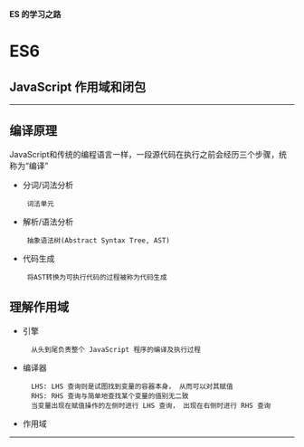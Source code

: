 **ES 的学习之路**
# ES6
## JavaScript 作用域和闭包
 ***
**编译原理**
 --
 JavaScript和传统的编程语言一样，一段源代码在执行之前会经历三个步骤，统称为“编译”
 
 + 分词/词法分析
 
        词法单元
 + 解析/语法分析
 
        抽象语法树(Abstract Syntax Tree, AST)
 + 代码生成
        
        将AST转换为可执行代码的过程被称为代码生成

**理解作用域**
--
+ 引擎
    
        从头到尾负责整个 JavaScript 程序的编译及执行过程
+ 编译器
 
        LHS: LHS 查询则是试图找到变量的容器本身， 从而可以对其赋值
        RHS: RHS 查询与简单地查找某个变量的值别无二致
        当变量出现在赋值操作的左侧时进行 LHS 查询， 出现在右侧时进行 RHS 查询
+ 作用域

 ***
